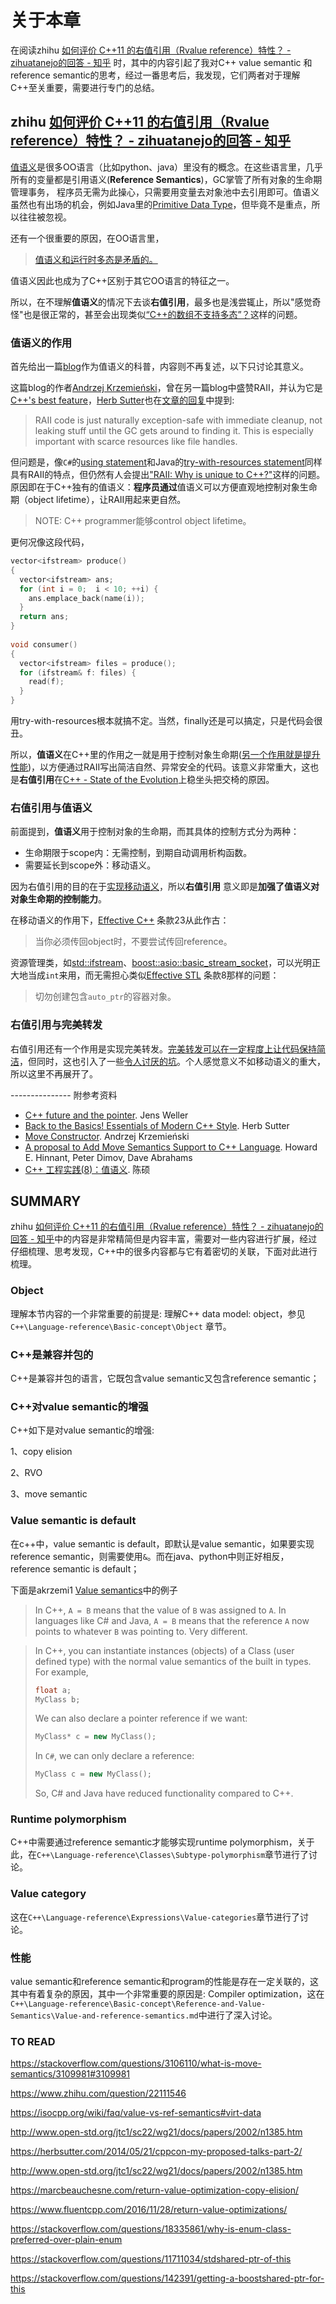 # 关于本章

在阅读zhihu [如何评价 C++11 的右值引用（Rvalue reference）特性？ - zihuatanejo的回答 - 知乎](https://www.zhihu.com/question/22111546/answer/31929118) 时，其中的内容引起了我对C++ value semantic 和 reference semantic的思考，经过一番思考后，我发现，它们两者对于理解C++至关重要，需要进行专门的总结。



## zhihu [如何评价 C++11 的右值引用（Rvalue reference）特性？ - zihuatanejo的回答 - 知乎](https://www.zhihu.com/question/22111546/answer/31929118)

[值语义](https://link.zhihu.com/?target=http%3A//www.parashift.com/c%2B%2B-faq/val-vs-ref-semantics.html)是很多OO语言（比如python、java）里没有的概念。在这些语言里，几乎所有的变量都是引用语义(**Reference Semantics**)，GC掌管了所有对象的生命期管理事务， 程序员无需为此操心，只需要用变量去对象池中去引用即可。值语义虽然也有出场的机会，例如Java里的[Primitive Data Type](https://link.zhihu.com/?target=http%3A//docs.oracle.com/javase/tutorial/java/nutsandbolts/datatypes.htmlPrimitive)，但毕竟不是重点，所以往往被忽视。

还有一个很重要的原因，在OO语言里，

> [值语义和运行时多态是矛盾的。](https://link.zhihu.com/?target=http%3A//akrzemi1.wordpress.com/2012/02/03/value-semantics/%23comment-270)

值语义因此也成为了C++区别于其它OO语言的特征之一。

所以，在不理解**值语义**的情况下去谈**右值引用**，最多也是浅尝辄止，所以"感觉奇怪"也是很正常的，甚至会出现类似[“C++的数组不支持多态”？](https://link.zhihu.com/?target=http%3A//coolshell.cn/articles/9543.html)这样的问题。

### 值语义的作用



首先给出一篇[blog](https://link.zhihu.com/?target=http%3A//akrzemi1.wordpress.com/2012/02/03/value-semantics/)作为值语义的科普，内容则不再复述，以下只讨论其意义。

这篇blog的作者[Andrzej Krzemieński](https://link.zhihu.com/?target=https%3A//github.com/akrzemi1)，曾在另一篇blog中盛赞RAII，并认为它是[C++'s best feature](https://link.zhihu.com/?target=http%3A//akrzemi1.wordpress.com/2013/07/18/cs-best-feature/)，[Herb Sutter](https://link.zhihu.com/?target=http%3A//herbsutter.com/about/)也在[文章的回复](https://link.zhihu.com/?target=http%3A//akrzemi1.wordpress.com/2013/07/18/cs-best-feature/%23comment-1424)中提到:

> RAII code is just naturally exception-safe with immediate cleanup, not leaking stuff until the GC gets around to finding it. This is especially important with scarce resources like file handles.



但问题是，像`C#`的[using statement](https://link.zhihu.com/?target=http%3A//msdn.microsoft.com/en-us/library/yh598w02%28v%3Dvs.80%29.aspx)和Java的[try-with-resources statement](https://link.zhihu.com/?target=http%3A//docs.oracle.com/javase/tutorial/essential/exceptions/tryResourceClose.html)同样具有RAII的特点，但仍然有人会提出["RAII: Why is unique to C++?"](https://link.zhihu.com/?target=http%3A//swiftcoder.wordpress.com/2009/02/18/raii-why-is-it-unique-to-c/)这样的问题。原因即在于C++独有的值语义：**程序员通过**值语义可以方便直观地控制对象生命期（object lifetime），让RAII用起来更自然。

> NOTE: C++ programmer能够control object lifetime。

更何况像这段代码，

```cpp
vector<ifstream> produce()
{
  vector<ifstream> ans;
  for (int i = 0;  i < 10; ++i) {
    ans.emplace_back(name(i));
  } 
  return ans;
}
 
void consumer()
{
  vector<ifstream> files = produce();
  for (ifstream& f: files) {
    read(f);
  }
}
```

用try-with-resources根本就搞不定。当然，finally还是可以搞定，只是代码会很丑。

所以，**值语义**在C++里的作用之一就是用于控制对象生命期([另一个作用就是提升性能](https://link.zhihu.com/?target=http%3A//blog.csdn.net/Solstice/article/details/6692976))，以方便通过RAII写出简洁自然、异常安全的代码。该意义非常重大，这也是**右值引用**在[C++ - State of the Evolution](https://link.zhihu.com/?target=http%3A//www2.open-std.org/jtc1/sc22/wg21/docs/papers/2007/n2291.html)上稳坐头把交椅的原因。

### 右值引用与值语义


前面提到，**值语义**用于控制对象的生命期，而其具体的控制方式分为两种：

- 生命期限于scope内：无需控制，到期自动调用析构函数。
- 需要延长到scope外：移动语义。

因为右值引用的目的在于[实现移动语义](https://link.zhihu.com/?target=http%3A//www.open-std.org/jtc1/sc22/wg21/docs/papers/2006/n2027.html%23rvalue_reference)，所以**右值引用** 意义即是**加强了值语义对对象生命期的控制能力**。

在移动语义的作用下，[Effective C++](https://link.zhihu.com/?target=http%3A//book.douban.com/subject/1231590/) 条款23从此作古：

> 当你必须传回object时，不要尝试传回reference。


资源管理类，如[std::ifstream](https://link.zhihu.com/?target=http%3A//en.cppreference.com/w/cpp/io/basic_ifstream)、[boost::asio::basic_stream_socket](https://link.zhihu.com/?target=http%3A//www.boost.org/doc/libs/1_56_0/doc/html/boost_asio/reference/basic_stream_socket.html)，可以光明正大地当成`int`来用，而无需担心类似[Effective STL](https://link.zhihu.com/?target=http%3A//book.douban.com/subject/1792179/) 条款8那样的问题：

> 切勿创建包含`auto_ptr`的容器对象。



### 右值引用与完美转发



右值引用还有一个作用是实现完美转发。[完美转发可以在一定程度上让代码保持简洁](https://link.zhihu.com/?target=http%3A//www.open-std.org/jtc1/sc22/wg21/docs/papers/2002/n1385.htm)，但同时，这也引入了一些[令人讨厌的坑](https://link.zhihu.com/?target=http%3A//scottmeyers.blogspot.com/2012/10/copying-constructors-in-c11.html)。个人感觉意义不如移动语义的重大，所以这里不再展开了。

\---------------
附参考资料

- [C++ future and the pointer](https://link.zhihu.com/?target=http%3A//www.meetingcpp.com/index.php/br/items/cpp-future-and-the-pointer.html). Jens Weller
- [Back to the Basics! Essentials of Modern C++ Style](https://link.zhihu.com/?target=https%3A//github.com/CppCon/CppCon2014/blob/master/Presentations/Back%20to%20the%20Basics!%20Essentials%20of%20Modern%20C%2B%2B%20Style/Back%20to%20the%20Basics!%20Essentials%20of%20Modern%20C%2B%2B%20Style%20-%20Herb%20Sutter%20-%20CppCon%202014.pdf%3Fraw%3Dtrue). Herb Sutter
- [Move Constructor](https://link.zhihu.com/?target=http%3A//akrzemi1.wordpress.com/2011/08/11/move-constructor/). Andrzej Krzemieński
- [A proposal to Add Move Semantics Support to C++ Language](https://link.zhihu.com/?target=http%3A//www.open-std.org/jtc1/sc22/wg21/docs/papers/2002/n1377.htm). Howard E. Hinnant, Peter Dimov, Dave Abrahams
- [C++ 工程实践(8)：值语义](https://link.zhihu.com/?target=http%3A//www.cnblogs.com/solstice/archive/2011/08/16/2141515.html). 陈硕



## SUMMARY

zhihu [如何评价 C++11 的右值引用（Rvalue reference）特性？ - zihuatanejo的回答 - 知乎](https://www.zhihu.com/question/22111546/answer/31929118)中的内容是非常精简但是内容丰富，需要对一些内容进行扩展，经过仔细梳理、思考发现，C++中的很多内容都与它有着密切的关联，下面对此进行梳理。

### Object

理解本节内容的一个非常重要的前提是: 理解C++ data model: object，参见 `C++\Language-reference\Basic-concept\Object` 章节。

### C++是兼容并包的

C++是兼容并包的语言，它既包含value semantic又包含reference semantic；



### C++对value semantic的增强

C++如下是对value semantic的增强:

1、copy elision

2、RVO

3、move semantic





### Value semantic is default

在c++中，value semantic is default，即默认是value semantic，如果要实现reference semantic，则需要使用`&`。而在java、python中则正好相反，reference semantic is default；

下面是akrzemi1 [Value semantics](https://akrzemi1.wordpress.com/2012/02/03/value-semantics/)中的例子

> In C++, `A = B` means that the value of `B` was assigned to `A`. In languages like C# and Java, `A = B` means that the reference `A` now points to whatever `B` was pointing to. Very different.



> In C++, you can instantiate instances (objects) of a Class (user defined type) with the normal value semantics of the built in types. For example,
>
> ```c++
> float a;
> MyClass b;
> ```
>
> We can also declare a pointer reference if we want:
>
> ```c++
> MyClass* c = new MyClass();
> ```
>
> In `C#`, we can only declare a reference:
>
> ```c++
> MyClass c = new MyClass();
> ```
>
> So, C# and Java have reduced functionality compared to C++.



### Runtime polymorphism

C++中需要通过reference semantic才能够实现runtime polymorphism，关于此，在`C++\Language-reference\Classes\Subtype-polymorphism`章节进行了讨论。



### Value category

这在`C++\Language-reference\Expressions\Value-categories`章节进行了讨论。

### 性能

value semantic和reference semantic和program的性能是存在一定关联的，这其中有着复杂的原因，其中一个非常重要的原因是: Compiler optimization，这在`C++\Language-reference\Basic-concept\Reference-and-Value-Semantics\Value-and-reference-semantics.md`中进行了深入讨论。





### TO READ

https://stackoverflow.com/questions/3106110/what-is-move-semantics/3109981#3109981



https://www.zhihu.com/question/22111546



https://isocpp.org/wiki/faq/value-vs-ref-semantics#virt-data



http://www.open-std.org/jtc1/sc22/wg21/docs/papers/2002/n1385.htm



https://herbsutter.com/2014/05/21/cppcon-my-proposed-talks-part-2/



http://www.open-std.org/jtc1/sc22/wg21/docs/papers/2002/n1385.htm



https://marcbeauchesne.com/return-value-optimization-copy-elision/



https://www.fluentcpp.com/2016/11/28/return-value-optimizations/



https://stackoverflow.com/questions/18335861/why-is-enum-class-preferred-over-plain-enum



https://stackoverflow.com/questions/11711034/stdshared-ptr-of-this

https://stackoverflow.com/questions/142391/getting-a-boostshared-ptr-for-this



